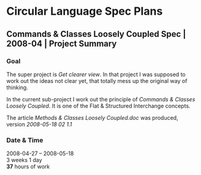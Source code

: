 ﻿Circular Language Spec Plans
============================

Commands & Classes Loosely Coupled Spec | 2008-04 | Project Summary
-------------------------------------------------------------------

### Goal

The super project is *Get clearer view*. In that project I was supposed to work out the ideas not clear yet, that totally mess up the original way of thinking.

In the current sub-project I work out the principle of *Commands & Classes Loosely Coupled*. It is one of the Flat & Structured Interchange concepts.

The article *Methods & Classes Loosely Coupled.doc* was produced,  
version *2008-05-18 02  1.1*

### Date & Time

2008-04-27 – 2008-05-18  
3 weeks 1 day  
__37__ hours of work